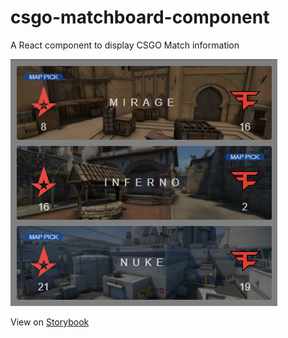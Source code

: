 # csgo-matchboard-component

A React component to display CSGO Match information

![3 Map Component](./src/assets/preview.png)

View on [Storybook](http://csgo-matchboard-component-storybook.s3-website.eu-west-2.amazonaws.com/)
